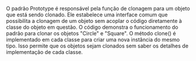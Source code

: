 O padrão Prototype é responsável pela função de clonagem para um objeto que está sendo clonado. Ele estabelece uma interface comum que possibilita a clonagem de um objeto sem acoplar o código diretamente à classe do objeto em questão.
O código demonstra o funcionamento do padrão para clonar os objetos "Circle" e "Square". O método clone() é implementado em cada classe para criar uma nova instância do mesmo tipo. Isso permite que os objetos sejam clonados sem saber os detalhes de implementação de cada classe.